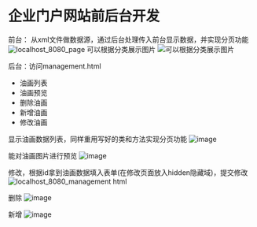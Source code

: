 # 企业门户网站前后台开发

前台：
从xml文件做数据源，通过后台处理传入前台显示数据，并实现分页功能
![localhost_8080_page](https://user-images.githubusercontent.com/45113666/126054367-a71fedc0-679d-4181-9af8-29a9a730f4a9.png)
可以根据分类展示图片
![可以根据分类展示图片](https://images.gitee.com/uploads/images/2021/0718/122213_71bd3b3b_1933483.png "屏幕截图.png")

后台：访问management.html
- 油画列表
- 油画预览
- 删除油画
- 新增油画
- 修改油画

显示油画数据列表，同样重用写好的类和方法实现分页功能
![image](https://user-images.githubusercontent.com/45113666/126054389-2eaff734-ea33-409b-881e-86fc211ad917.png)

能对油画图片进行预览
![image](https://user-images.githubusercontent.com/45113666/126054402-8480b986-1964-486b-b2b9-318be18dc49f.png)

修改，根据id拿到油画数据填入表单(在修改页面放入hidden隐藏域)，提交修改
![localhost_8080_management html](https://user-images.githubusercontent.com/45113666/126054411-014fda3e-fdd6-4b5d-b56d-f9d61c172068.png)

删除
![image](https://user-images.githubusercontent.com/45113666/126054425-ffb6583e-14b1-4215-b1f0-ccbee58fed75.png)

新增
![image](https://user-images.githubusercontent.com/45113666/126054433-96532b20-96ad-431c-a232-f6bab16d4690.png)
